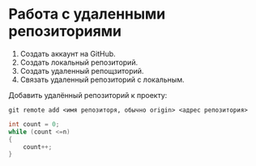 # Работа с удаленными репозиториями

1. Создать аккаунт на GitHub.
2. Создать локальный репозиторий.
3. Создать удаленный репощзиторий.
4. Связать удаленный репозиторий с локальным.

Добавить удалённый репозиторий к проекту:
```
git remote add <имя репозиторя, обычно origin> <адрес репозитория>
```

```C#
int count = 0;
while (count <=n)
{
    count++;
}
```